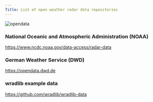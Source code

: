 ```yaml
---
Title: List of open weather radar data repositories
---
```


![opendata](https://upload.wikimedia.org/wikipedia/commons/thumb/8/84/Open_data_large_color_%28vector%29.svg/493px-Open_data_large_color_%28vector%29.svg.png "Open Data")


### National Oceanic and Atmospheric Administration (NOAA)

<https://www.ncdc.noaa.gov/data-access/radar-data>


### German Weather Service (DWD)

<https://opendata.dwd.de>


### wradlib example data

<https://github.com/wradlib/wradlib-data>

